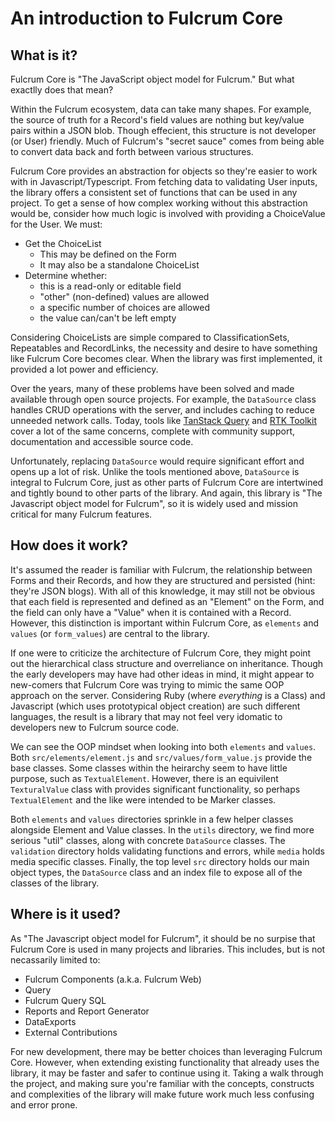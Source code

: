 # An introduction to Fulcrum Core

## What is it?
Fulcrum Core is "The JavaScript object model for Fulcrum." But what exactlly does
that mean?

Within the Fulcrum ecosystem, data can take many shapes. For example, the source of
truth for a Record's field values are nothing but key/value pairs within a JSON blob.
Though effecient, this structure is not developer (or User) friendly. Much of Fulcrum's
"secret sauce" comes from being able to convert data back and forth between various
structures.

Fulcrum Core provides an abstraction for objects so they're easier to work with in
Javascript/Typescript. From fetching data to validating User inputs, the library offers
a consistent set of functions that can be used in any project. To get a sense of how
complex working without this abstraction would be, consider how much logic is involved
with providing a ChoiceValue for the User. We must:
- Get the ChoiceList
  - This may be defined on the Form
  - It may also be a standalone ChoiceList
- Determine whether:
  - this is a read-only or editable field
  - "other" (non-defined) values are allowed
  - a specific number of choices are allowed
  - the value can/can't be left empty

Considering ChoiceLists are simple compared to ClassificationSets, Repeatables and
RecordLinks, the necessity and desire to have something like Fulcrum Core becomes
clear. When the library was first implemented, it provided a lot power and efficiency.

Over the years, many of these problems have been solved and made available
through open source projects. For example, the `DataSource` class handles CRUD
operations with the server, and includes caching to reduce unneeded network calls.
Today, tools like [TanStack Query](https://tanstack.com) and
[RTK Toolkit](https://redux-toolkit.js.org/rtk-query/overview) cover a lot of the same
concerns, complete with community support, documentation and accessible source code.

Unfortunately, replacing `DataSource` would require significant effort and opens up a
lot of risk. Unlike the tools mentioned above, `DataSource` is integral to Fulcrum
Core, just as other parts of Fulcrum Core are intertwined and tightly bound to other
parts of the library. And again, this library is "The Javascript object model for
Fulcrum", so it is widely used and mission critical for many Fulcrum features.

## How does it work?
It's assumed the reader is familiar with Fulcrum, the relationship
between Forms and their Records, and how they are structured and 
persisted (hint: they're JSON blogs). With all of this knowledge, it may
still not be obvious that each field is represented and defined as an 
"Element" on the Form, and the field can only have a "Value" when it is
contained with a Record. However, this distinction is important within
Fulcrum Core, as `elements` and `values` (or `form_values`) are central
to the library.

If one were to criticize the architecture of Fulcrum Core, they might point out the 
hierarchical class structure and overreliance on inheritance. Though the early
developers may have had other ideas in mind, it might appear to new-comers that
Fulcrum Core was trying to mimic the same OOP approach on the server. Considering Ruby
(where _everything_ is a Class) and Javascript (which uses prototypical object
creation) are such different languages, the result is a library that may not feel very
idomatic to developers new to Fulcrum source code.

We can see the OOP mindset when looking into both `elements` and `values`. Both
`src/elements/element.js` and `src/values/form_value.js` provide the base classes.
Some classes within the heirarchy seem to have little purpose, such as
`TextualElement`. However, there is an equivilent `TexturalValue` class with provides
significant functionality, so perhaps `TextualElement` and the like were intended to
be Marker classes.

Both `elements` and `values` directories sprinkle in a few helper classes alongside
Element and Value classes. In the `utils` directory, we find more serious "util"
classes, along with concrete `DataSource` classes. The `validation` directory holds
validating functions and errors, while `media` holds media specific classes. Finally,
the top level `src` directory holds our main object types, the `DataSource` class and
an index file to expose all of the classes of the library.

## Where is it used?
As "The Javascript object model for Fulcrum", it should be no surpise that Fulcrum Core
is used in many projects and libraries. This includes, but is not necassarily limited
to:
- Fulcrum Components (a.k.a. Fulcrum Web)
- Query
- Fulcrum Query SQL
- Reports and Report Generator
- DataExports
- External Contributions

For new development, there may be better choices than leveraging Fulcrum Core. However,
when extending existing functionality that already uses the library, it may be faster
and safer to continue using it. Taking a walk through the project, and making sure
you're familiar with the concepts, constructs and complexities of the library will make
future work much less confusing and error prone.
